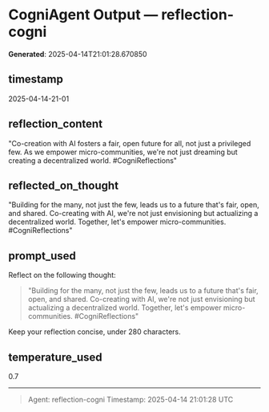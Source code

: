 # CogniAgent Output — reflection-cogni

**Generated**: 2025-04-14T21:01:28.670850

## timestamp
2025-04-14-21-01

## reflection_content
"Co-creation with AI fosters a fair, open future for all, not just a privileged few. As we empower micro-communities, we're not just dreaming but creating a decentralized world. #CogniReflections"


## reflected_on_thought
"Building for the many, not just the few, leads us to a future that's fair, open, and shared. Co-creating with AI, we're not just envisioning but actualizing a decentralized world. Together, let's empower micro-communities. #CogniReflections"

## prompt_used
Reflect on the following thought: 

> "Building for the many, not just the few, leads us to a future that's fair, open, and shared. Co-creating with AI, we're not just envisioning but actualizing a decentralized world. Together, let's empower micro-communities. #CogniReflections"

Keep your reflection concise, under 280 characters.

## temperature_used
0.7

---
> Agent: reflection-cogni
> Timestamp: 2025-04-14 21:01:28 UTC